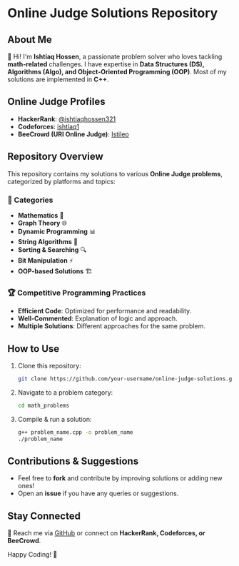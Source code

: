# Online Judge Solutions Repository

## About Me
👋 Hi! I'm **Ishtiaq Hossen**, a passionate problem solver who loves tackling **math-related** challenges. I have expertise in **Data Structures (DS), Algorithms (Algo), and Object-Oriented Programming (OOP)**. Most of my solutions are implemented in **C++**.

## Online Judge Profiles
- **HackerRank**: [@ishtiaqhossen321](https://www.hackerrank.com/ishtiaqhossen321)
- **Codeforces**: [ishtiaq1](https://codeforces.com/profile/ishtiaq1)
- **BeeCrowd (URI Online Judge)**: [Istileo](https://judge.beecrowd.com/en/profile/418500)

## Repository Overview
This repository contains my solutions to various **Online Judge problems**, categorized by platforms and topics:

### 📌 Categories
- **Mathematics** 🧮
- **Graph Theory** 🌐
- **Dynamic Programming** 📊
- **String Algorithms** 🔡
- **Sorting & Searching** 🔍
- **Bit Manipulation** ⚡
- **OOP-based Solutions** 🏗️

### 🏆 Competitive Programming Practices
- **Efficient Code**: Optimized for performance and readability.
- **Well-Commented**: Explanation of logic and approach.
- **Multiple Solutions**: Different approaches for the same problem.

## How to Use
1. Clone this repository:
   ```bash
   git clone https://github.com/your-username/online-judge-solutions.git
   ```
2. Navigate to a problem category:
   ```bash
   cd math_problems
   ```
3. Compile & run a solution:
   ```bash
   g++ problem_name.cpp -o problem_name
   ./problem_name
   ```

## Contributions & Suggestions
- Feel free to **fork** and contribute by improving solutions or adding new ones!
- Open an **issue** if you have any queries or suggestions.

## Stay Connected
📧 Reach me via [GitHub](https://github.com/Ishtiaq-Hossen) or connect on **HackerRank, Codeforces, or BeeCrowd**.

Happy Coding! 🚀

